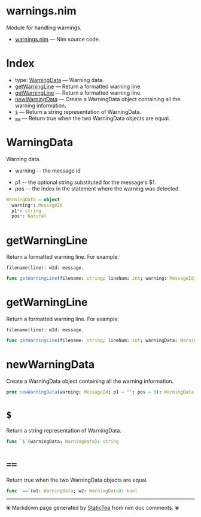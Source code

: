 # warnings.nim

Module for handling warnings.

* [warnings.nim](../src/warnings.nim) &mdash; Nim source code.
# Index

* type: [WarningData](#warningdata) &mdash; Warning data.
* [getWarningLine](#getwarningline) &mdash; Return a formatted warning line.
* [getWarningLine](#getwarningline-1) &mdash; Return a formatted warning line.
* [newWarningData](#newwarningdata) &mdash; Create a WarningData object containing all the warning information.
* [`$`](#) &mdash; Return a string representation of WarningData.
* [`==`](#-1) &mdash; Return true when the two WarningData objects are equal.

# WarningData

Warning data.<ul class="simple"><li>warning -- the message id</li>
<li>p1 -- the optional string substituted for the message's $1.</li>
<li>pos -- the index in the statement where the warning was detected.</li>
</ul>


```nim
WarningData = object
  warning*: MessageId
  p1*: string
  pos*: Natural

```

# getWarningLine

Return a formatted warning line. For example:

~~~
filename(line): wId: message.
~~~~

```nim
func getWarningLine(filename: string; lineNum: int; warning: MessageId; p1 = ""): string
```

# getWarningLine

Return a formatted warning line. For example:

~~~
filename(line): wId: message.
~~~~

```nim
func getWarningLine(filename: string; lineNum: int; warningData: WarningData): string
```

# newWarningData

Create a WarningData object containing all the warning information.

```nim
proc newWarningData(warning: MessageId; p1 = ""; pos = 0): WarningData
```

# `$`

Return a string representation of WarningData.

```nim
func `$`(warningData: WarningData): string
```

# `==`

Return true when the two WarningData objects are equal.

```nim
func `==`(w1: WarningData; w2: WarningData): bool
```


---
⦿ Markdown page generated by [StaticTea](https://github.com/flenniken/statictea/) from nim doc comments. ⦿

